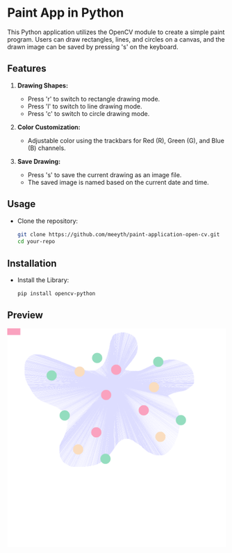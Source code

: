 # Paint App in Python

This Python application utilizes the OpenCV module to create a simple paint program. Users can draw rectangles, lines, and circles on a canvas, and the drawn image can be saved by pressing 's' on the keyboard.

## Features

1. **Drawing Shapes:**
   - Press 'r' to switch to rectangle drawing mode.
   - Press 'l' to switch to line drawing mode.
   - Press 'c' to switch to circle drawing mode.

2. **Color Customization:**
   - Adjustable color using the trackbars for Red (R), Green (G), and Blue (B) channels.

3. **Save Drawing:**
   - Press 's' to save the current drawing as an image file.
   - The saved image is named based on the current date and time.

## Usage

- Clone the repository:

   ```bash
   git clone https://github.com/meeyth/paint-application-open-cv.git
   cd your-repo
   ```

## Installation

- Install the Library:

   ```bash
   pip install opencv-python
   ```

## Preview

![Image Drawn using the program]("output/../output/img-01-05-2024,%2019-43-22.png)
